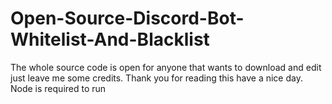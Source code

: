 # Open-Source-Discord-Bot-Whitelist-And-Blacklist
The whole source code is open for anyone that wants to download and edit just leave me some credits.
Thank you for reading this have a nice day.
Node is required to run
